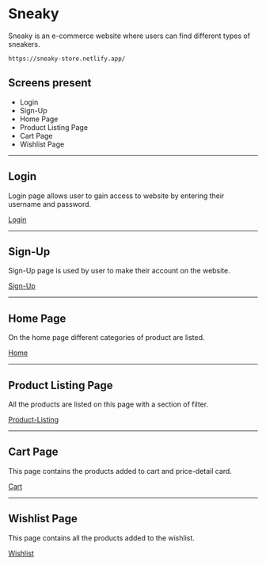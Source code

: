 # Sneaky

Sneaky is an e-commerce website where users can find different types of sneakers.

```
https://sneaky-store.netlify.app/
```

## Screens present

- Login
- Sign-Up
- Home Page
- Product Listing Page
- Cart Page
- Wishlist Page

---

## Login

Login page allows user to gain access to website by entering their username and password.

[Login](https://sneaky-store.netlify.app/pages/login.html)

---

## Sign-Up

Sign-Up page is used by user to make their account on the website.

[Sign-Up](https://sneaky-store.netlify.app/pages/sign-up.html)

---

## Home Page

On the home page different categories of product are listed.

[Home](https://sneaky-store.netlify.app/pages/home-page.html)

---

## Product Listing Page

All the products are listed on this page with a section of filter.

[Product-Listing](https://sneaky-store.netlify.app/pages/product-listing.html)

---

## Cart Page

This page contains the products added to cart and price-detail card.

[Cart](https://sneaky-store.netlify.app/pages/cart-page.html)

---

## Wishlist Page

This page contains all the products added to the wishlist.

[Wishlist](https://sneaky-store.netlify.app/pages/wishlist.html)
